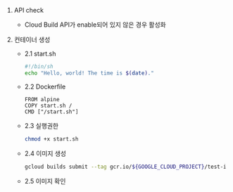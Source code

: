1. API check 
    - Cloud Build API가 enable되어 있지 않은 경우 활성화

2. 컨테이너 생성
    - 2.1 start.sh
        ```bash
        #!/bin/sh
        echo "Hello, world! The time is $(date)."
        ```
    - 2.2 Dockerfile
        ```
        FROM alpine
        COPY start.sh /
        CMD ["/start.sh"]
        ```
    - 2.3 실행권한
        ```bash
        chmod +x start.sh
        ```
    - 2.4 이미지 생성
        ```bash
        gcloud builds submit --tag gcr.io/${GOOGLE_CLOUD_PROJECT}/test-image .
        ```
    - 2.5 이미지 확인

